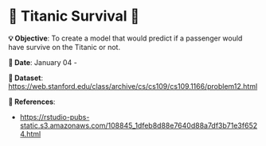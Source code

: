 # 🚢 Titanic Survival 🚢

**💡 Objective**: To create a model that would predict if a passenger would have survive on the Titanic or not.

**📅 Date**: January 04 - 

**🔢 Dataset**: https://web.stanford.edu/class/archive/cs/cs109/cs109.1166/problem12.html

**📜 References**:
- https://rstudio-pubs-static.s3.amazonaws.com/108845_1dfeb8d88e7640d88a7df3b71e3f6524.html
